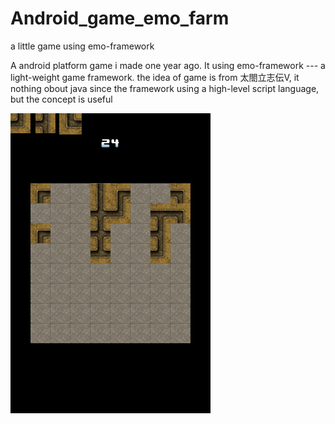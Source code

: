 Android_game_emo_farm
=====================

a little game using emo-framework

A android platform game i made one year ago. It using emo-framework --- a light-weight game framework. the idea of game is from 太閤立志伝V, 
it nothing obout java since the framework using a high-level script language, but the concept is useful

![screenshot](/shot.png)